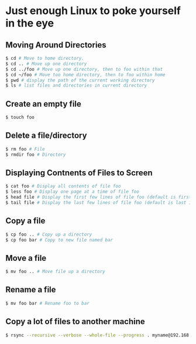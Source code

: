 # Just enough Linux to poke yourself in the eye

## Moving Around Directories
```bash 
$ cd # Move to home directory. 
$ cd .. # Move up one directory
$ cd ../foo # Move up one directory, then to foo within that
$ cd ~/foo # Move too home directory, then to foo within home
$ pwd # display the path of the current working directory
$ ls # list files and directories in current directory
```

## Create an empty file
```bash
$ touch foo
```

## Delete a file/directory 
```bash
$ rm foo # File
$ rmdir foo # Directory 
```

## Displaying Contnents of Files to Screen
```bash
$ cat foo # Display all contents of file foo
$ less foo # Display one page at a time of file foo 
$ head file # Display the first few lines of file foo (default is first 10)
$ tail file # Display the last few lines of file foo (default is last 10)
```

## Copy a file
```bash
$ cp foo .. # Copy up a directory
$ cp foo bar # Copy to new file named bar
```

## Move a file
```bash
$ mv foo .. # Move file up a directory
```

## Rename a file
```bash
$ mv foo bar # Rename foo to bar
```

## Copy a lot of files to another machine
```bash
$ rsync --recursive --verbose --whole-file --progress . myname@192.168.1.2:/tmp/
```
